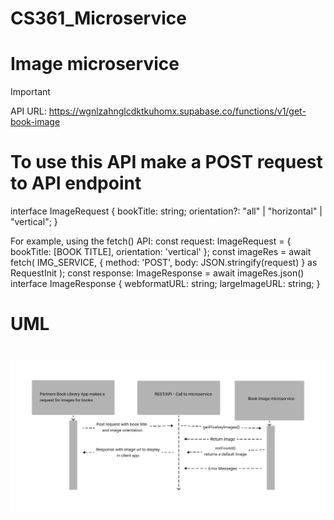 # CS361_Microservice

# Image microservice
> [!IMPORTANT]
> API URL: https://wgnlzahnglcdktkuhomx.supabase.co/functions/v1/get-book-image

# To use this API make a POST request to API endpoint
<p>
  interface ImageRequest {
  bookTitle: string;
  orientation?: "all" | "horizontal" | "vertical";
  }
</p>

For example, using the fetch() API:
const request: ImageRequest = {
  bookTitle: [BOOK TITLE],
  orientation: 'vertical'
};
const imageRes = await fetch(
  IMG_SERVICE,
  {
    method: 'POST',
    body: JSON.stringify(request)
  } as RequestInit
);
const response: ImageResponse = await imageRes.json()
interface ImageResponse {
  webformatURL: string;
  largeImageURL: string;
}

# UML
# ![alt text](https://github.com/puczkowskyjp/CS361_Microservice/blob/main/public/UML.png?raw=true)